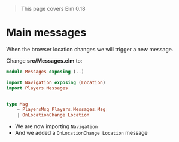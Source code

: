 > This page covers Elm 0.18

# Main messages

When the browser location changes we will trigger a new message.

Change __src/Messages.elm__ to:

```elm
module Messages exposing (..)

import Navigation exposing (Location)
import Players.Messages


type Msg
    = PlayersMsg Players.Messages.Msg
    | OnLocationChange Location
```

- We are now importing `Navigation`
- And we added a `OnLocationChange Location` message